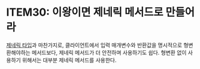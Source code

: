 # ITEM30: 이왕이면 제네릭 메서드로 만들어라

[제네릭 타입](https://github.com/dh00023/TIL/blob/master/Java/effective_java/2021-05-22-make-generic-type.md)과 마찬가지로, 클라이언트에서 입력 매개변수와 반환값을 명시적으로 형변환해야하는 메서드보다, 제네릭 메서드가 더 안전하며 사용하기도 쉽다. 
형변환 없이 사용하기 위해서는 대부분 제네릭 메서드를 사용한다.



